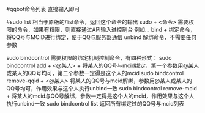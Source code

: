 #qqbot命令列表
 直接输入即可

  #sudo list        相当于原版的/list命令，返回这个命令的输出
   sudo + <命令>    需要权限的命令，如果有权限，则直接通过API输入进控制台  例如<whitelist add><whitelist list>...
   bind + <MCID>    绑定命令，将QQ号与MCID进行绑定，便于QQ与服务器通信
   unbind           解绑命令，不需要任何参数


   sudo bindcontrol 需要权限的绑定机制控制命令，有四种形式：
      sudo bindcontrol add + <@某人> + <MCID>  将某人的QQ号与mcid绑定，第一个参数用@某人或某人的QQ号均可，第二个参数一定得是这个人的mcid
      sudo bindcontrol remove-qqid + <@某人>   将某人的QQ号与mcid解绑，参数用@某人或某人的QQ号均可，作用效果与这个人执行unbind一致
      sudo bindcontrol remove-mcid + <MCID>    将某人的mcid与QQ号解绑，参数一定得是这个人的mcid，作用效果与这个人执行unbind一致
      sudo bindcontrol list                    返回所有绑定过的QQ号与mcid列表